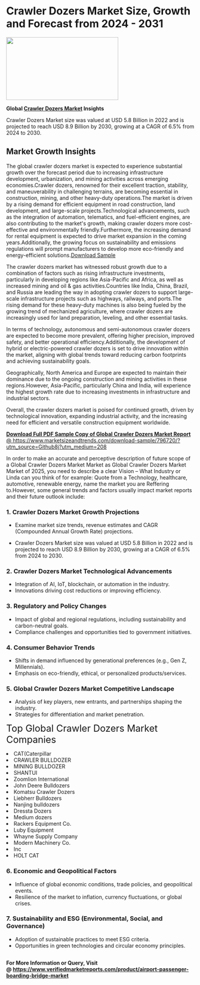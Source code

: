 <H1>Crawler Dozers Market Size, Growth and Forecast from 2024 - 2031</H1><img class="aligncenter size-medium wp-image-584254" src="https://thirdeyenews.in/wp-content/uploads/2024/09/Global-Market-Research-300x168.jpeg" alt="" width="300" height="168" /><p><strong>Global&nbsp;<a href="https://www.marketsizeandtrends.com/download-sample/796720/?utm_source=Github8j?utm_medium=208">Crawler Dozers Market</a> Insights</strong></p><p>Crawler Dozers Market size was valued at USD 5.8 Billion in 2022 and is projected to reach USD 8.9 Billion by 2030, growing at a CAGR of 6.5% from 2024 to 2030.</p><p><h2>Market Growth Insights</h2> <p>The global crawler dozers market is expected to experience substantial growth over the forecast period due to increasing infrastructure development, urbanization, and mining activities across emerging economies.Crawler dozers, renowned for their excellent traction, stability, and maneuverability in challenging terrains, are becoming essential in construction, mining, and other heavy-duty operations.The market is driven by a rising demand for efficient equipment in road construction, land development, and large-scale projects.Technological advancements, such as the integration of automation, telematics, and fuel-efficient engines, are also contributing to the market's growth, making crawler dozers more cost-effective and environmentally friendly.Furthermore, the increasing demand for rental equipment is expected to drive market expansion in the coming years.Additionally, the growing focus on sustainability and emissions regulations will prompt manufacturers to develop more eco-friendly and energy-efficient solutions.<a href="download-link-here">Download Sample</a></p> <p>The crawler dozers market has witnessed robust growth due to a combination of factors such as rising infrastructure investments, particularly in developing regions like Asia-Pacific and Africa, as well as increased mining and oil & gas activities.Countries like India, China, Brazil, and Russia are leading the way in adopting crawler dozers to support large-scale infrastructure projects such as highways, railways, and ports.The rising demand for these heavy-duty machines is also being fueled by the growing trend of mechanized agriculture, where crawler dozers are increasingly used for land preparation, leveling, and other essential tasks.</p> <p>In terms of technology, autonomous and semi-autonomous crawler dozers are expected to become more prevalent, offering higher precision, improved safety, and better operational efficiency.Additionally, the development of hybrid or electric-powered crawler dozers is set to drive innovation within the market, aligning with global trends toward reducing carbon footprints and achieving sustainability goals.</p> <p>Geographically, North America and Europe are expected to maintain their dominance due to the ongoing construction and mining activities in these regions.However, Asia-Pacific, particularly China and India, will experience the highest growth rate due to increasing investments in infrastructure and industrial sectors.</p> <p>Overall, the crawler dozers market is poised for continued growth, driven by technological innovation, expanding industrial activity, and the increasing need for efficient and versatile construction equipment worldwide.</p> <p><a href="get-more-link-here"></p><p><span class=""><strong>Download Full PDF Sample Copy of Global Crawler Dozers Market Report</strong> @ <a href="https://www.marketsizeandtrends.com/download-sample/796720/?utm_source=Github8j?utm_medium=208" target="_blank">https://www.marketsizeandtrends.com/download-sample/796720/?utm_source=Github8j?utm_medium=208</a></span></p><p>In order to make an accurate and perceptive description of future scope of a Global&nbsp;Crawler Dozers Market Market as Global&nbsp;Crawler Dozers Market Market of 2025, you need to describe a clear Vision &ndash; What Industry or Linda can you think of for example: Quote from a Technology, healthcare, automotive, renewable energy, name the market you are Reffering to.However, some general trends and factors usually impact market reports and their future outlook include:</p><h3>1.&nbsp;<strong>Crawler Dozers Market Growth Projections</strong></h3><ul><li>Examine market size trends, revenue estimates and CAGR (Compounded Annual Growth Rate) projections.</li><li><p>Crawler Dozers Market size was valued at USD 5.8 Billion in 2022 and is projected to reach USD 8.9 Billion by 2030, growing at a CAGR of 6.5% from 2024 to 2030.</p></li></ul><h3>2.&nbsp;<strong>Crawler Dozers Market Technological Advancements</strong></h3><ul><li>Integration of AI, IoT, blockchain, or automation in the industry.</li><li>Innovations driving cost reductions or improving efficiency.</li></ul><h3>3.&nbsp;<strong>Regulatory and Policy Changes</strong></h3><ul><li>Impact of global and regional regulations, including sustainability and carbon-neutral goals.</li><li>Compliance challenges and opportunities tied to government initiatives.</li></ul><h3>4.&nbsp;<strong>Consumer Behavior Trends</strong></h3><ul><li>Shifts in demand influenced by generational preferences (e.g., Gen Z, Millennials).</li><li>Emphasis on eco-friendly, ethical, or personalized products/services.</li></ul><h3>5.&nbsp;<strong>Global Crawler Dozers Market Competitive Landscape</strong></h3><ul><li>Analysis of key players, new entrants, and partnerships shaping the industry.</li><li>Strategies for differentiation and market penetration.</li></ul><p data-pm-slice="1 1 []"><span style="color: inherit; font-family: inherit; font-size: 25px;">Top Global Crawler Dozers Market Companies</span></p><div class="" data-test-id=""><p><li>CAT(Caterpillar </li><li> CRAWLER BULLDOZER</li><li> MINING BULLDOZER</li><li> SHANTUI</li><li> Zoomlion International</li><li> John Deere Bulldozers</li><li> Komatsu Crawler Dozers</li><li> Liebherr Bulldozers</li><li> Nanjing bulldozers</li><li> Dressta Dozers</li><li> Medium dozers</li><li> Rackers Equipment Co.</li><li> Luby Equipment</li><li> Whayne Supply Company</li><li> Modern Machinery Co.</li><li> Inc</li><li> HOLT CAT</li></p></div><h3>6.&nbsp;<strong>Economic and Geopolitical Factors</strong></h3><ul><li>Influence of global economic conditions, trade policies, and geopolitical events.</li><li>Resilience of the market to inflation, currency fluctuations, or global crises.</li></ul><h3>7.&nbsp;<strong>Sustainability and ESG (Environmental, Social, and Governance)</strong></h3><ul><li>Adoption of sustainable practices to meet ESG criteria.</li><li>Opportunities in green technologies and circular economy principles.</li></ul><h2><strong style="font-size: 14px;">For More Information or Query, Visit @&nbsp;</strong><a style="background-color: #ffffff; font-size: 14px;" href="https://www.marketsizeandtrends.com/report/crawler-dozers-market/" target="_blank">https://www.verifiedmarketreports.com/product/airport-passenger-boarding-bridge-market</a></h2>